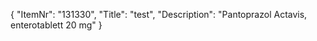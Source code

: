 {
  "ItemNr": "131330",
  "Title": "test",
  "Description": "Pantoprazol Actavis, enterotablett 20 mg"
}